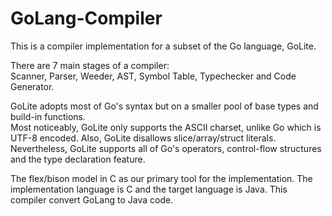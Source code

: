 # GoLang-Compiler

This is a compiler implementation for a subset of the Go language, GoLite.   

There are 7 main stages of a compiler:   
Scanner, Parser, Weeder, AST, Symbol Table, Typechecker and Code Generator.   

GoLite adopts most of Go's syntax but on a smaller pool of base types and build-in functions.   
Most noticeably, GoLite only supports the ASCII charset, unlike Go which is UTF-8 encoded. Also, GoLite disallows slice/array/struct literals.   
Nevertheless, GoLite supports all of Go's operators, control-flow structures and the type declaration feature. 

The flex/bison model in C as our primary tool for the implementation. 
The implementation language is C and the target language is Java.
This compiler convert GoLang to Java code.
